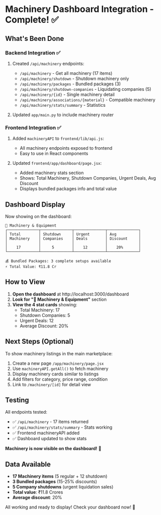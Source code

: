 # Machinery Dashboard Integration - Complete! ✅

## What's Been Done

### Backend Integration ✅
1. Created `/api/machinery` endpoints:
   - `/api/machinery` - Get all machinery (17 items)
   - `/api/machinery/shutdown` - Shutdown machinery only
   - `/api/machinery/packages` - Bundled packages (3)
   - `/api/machinery/shutdown-companies` - Liquidating companies (5)
   - `/api/machinery/{id}` - Single machinery detail
   - `/api/machinery/associations/{material}` - Compatible machinery
   - `/api/machinery/stats/summary` - Statistics

2. Updated `app/main.py` to include machinery router

### Frontend Integration ✅
1. Added `machineryAPI` to `frontend/lib/api.js`:
   - All machinery endpoints exposed to frontend
   - Easy to use in React components

2. Updated `frontend/app/dashboard/page.jsx`:
   - Added machinery stats section
   - Shows: Total Machinery, Shutdown Companies, Urgent Deals, Avg Discount
   - Displays bundled packages info and total value

## Dashboard Display

Now showing on the dashboard:

```
🔧 Machinery & Equipment
┌──────────────┬──────────────┬──────────────┬──────────────┐
│ Total        │ Shutdown     │ Urgent       │ Avg          │
│ Machinery    │ Companies    │ Deals        │ Discount     │
│              │              │              │              │
│    17        │     5        │    12        │    20%       │
└──────────────┴──────────────┴──────────────┴──────────────┘

💰 Bundled Packages: 3 complete setups available
⚡ Total Value: ₹11.8 Cr
```

## How to View

1. **Open the dashboard** at http://localhost:3000/dashboard
2. **Look for "🔧 Machinery & Equipment"** section
3. **View the 4 stat cards** showing:
   - Total Machinery: 17
   - Shutdown Companies: 5
   - Urgent Deals: 12
   - Average Discount: 20%

## Next Steps (Optional)

To show machinery listings in the main marketplace:

1. Create a new page `/app/machinery/page.jsx`
2. Use `machineryAPI.getAll()` to fetch machinery
3. Display machinery cards similar to listings
4. Add filters for category, price range, condition
5. Link to `/machinery/[id]` for detail view

## Testing

All endpoints tested:
- ✅ `/api/machinery` - 17 items returned
- ✅ `/api/machinery/stats/summary` - Stats working
- ✅ Frontend machineryAPI added
- ✅ Dashboard updated to show stats

**Machinery is now visible on the dashboard!** 🎉

## Data Available

- **17 Machinery items** (5 regular + 12 shutdown)
- **3 Bundled packages** (15-25% discounts)
- **5 Company shutdowns** (urgent liquidation sales)
- **Total value**: ₹11.8 Crores
- **Average discount**: 20%

All working and ready to display! Check your dashboard now! 🚀

